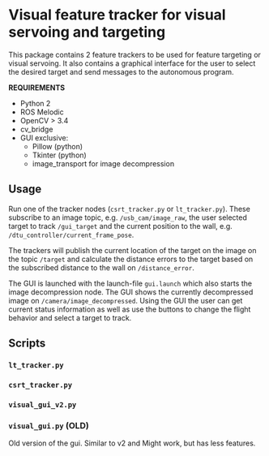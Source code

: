 # Visual feature tracker for visual servoing and targeting
This package contains 2 feature trackers to be used for feature targeting or visual servoing. It also contains a graphical interface for the user to select the desired target and send messages to the autonomous program.

**REQUIREMENTS**
* Python 2
* ROS Melodic
* OpenCV > 3.4
* cv_bridge
* GUI exclusive:
    * Pillow (python)
    * Tkinter (python)
    * image_transport for image decompression

## Usage
Run one of the tracker nodes (`csrt_tracker.py` or `lt_tracker.py`). These subscribe to an image topic, e.g. `/usb_cam/image_raw`, the user selected target to track `/gui_target` and the current position to the wall, e.g. `/dtu_controller/current_frame_pose`.

The trackers will publish the current location of the target on the image on the topic `/target` and calculate the distance errors to the target based on the subscribed distance to the wall on `/distance_error`.

The GUI is launched with the launch-file `gui.launch` which also starts the image decompression node. The GUI shows the currently decompressed image on `/camera/image_decompressed`. Using the GUI the user can get current status information as well as use the buttons to change the flight behavior and select a target to track.

## Scripts

### `lt_tracker.py`


### `csrt_tracker.py`

### `visual_gui_v2.py`

### `visual_gui.py` (OLD)
Old version of the gui. Similar to v2 and Might work, but has less features.